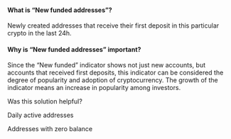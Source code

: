 #### What is “New funded addresses”?

Newly created addresses that receive their first deposit in this particular crypto in the last 24h.

#### Why is “New funded addresses” important?

Since the “New funded” indicator shows not just new accounts, but accounts that received first deposits, this indicator can be considered the degree of popularity and adoption of cryptocurrency. The growth of the indicator means an increase in popularity among investors.

Was this solution helpful?

Daily active addresses

Addresses with zero balance